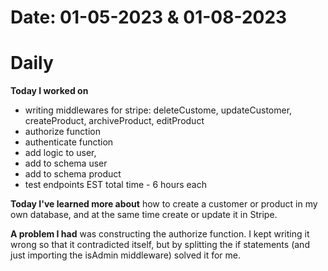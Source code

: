 # Date: 01-05-2023 & 01-08-2023

# Daily

**Today I worked on**
- writing middlewares for stripe:
    deleteCustome,
    updateCustomer,
    createProduct,
    archiveProduct,
    editProduct
- authorize function
- authenticate function
- add logic to user,
- add to schema user
- add to schema product
- test endpoints
EST total time - 6 hours each

**Today I've learned more about** how to create a customer or product in my own database, and at the same time create or update it in Stripe.


**A problem I had** was constructing the authorize function. I kept writing it wrong so that it contradicted itself, but by splitting the if statements (and just importing the isAdmin middleware) solved it for me.